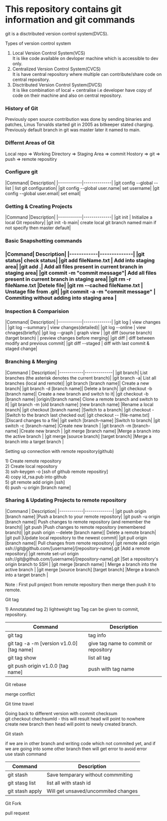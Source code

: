 <h1>This repository contains git information and git commands</h1>

git is a disctributed version control system(DVCS).</br>

Types of version control system</br>
1) Local Version Control System(VCS)</br>
It is like code available on devloper machine which is accessible to dev only.<br>
2) Centralized Version Control System(CVCS)</br>
It is have central repository where multiple can contribute/share code on central repository.</br>
3) Disctributed Version Control System(DVCS)</br>
It is like combination of local + centralise i.e developer have copy of code on their machine and also on central repository.</br>


<h3>History of Git</h3>
Previously open source contribution was done by sending binaries and patches, Linus Torvalds started git in 2005 as bitkeeper stated charging.
Previously default branch in git was master later it named to main.


<h3>Differnt Areas of Git</h3>
Local repo => Working Directory => Staging Area => commit Hostory => git => push => remote repositiry


<h3>Configure git</h3>
|Command|	Description|
|------------|--------------|
|git config --global --list |	list git configuration|
|git config --global user.name|	set username|
|git config --global user.email|	set email|


<h3>Getting & Creating Projects</h3>
|Command	|Description|
|------------|--------------|
|git init |  	Initialize a local Git repository|
|git init -b main|	create local git branch named main if not specify then master default|


<h3>Basic Snapshotting commands<h3>
|Command|	Description|
|------------|--------------|
|git status|	check status|
|git add fileName.txt |	Add into staging area|
|git add .|	Add all files present in current branch in staging area|
|git commit -m "commit message"|	Add all files present in current branch in staging area|
|git rm -r fileName.txt	|Detele file|
|git rm --cached fileName.txt |	Unstage file from .git|
|git commit -a -m "commit message" |	Commiting without adding into staging area |


<h3>Inspection & Comparision</h3>
|Command|	Description|
|------------|--------------|
|git log |	 view changes |
|git log --summary |	view changes(detailed)|
|git log --online | 	view chnages(briefly)|
|git log --graph |	 graph view |
|git diff (sourse branch) (target branch) | 	preview changes before merging|
|git diff | 	diff between modify and previous commit|
|git diff --staged |  	diff with last commit & staged change|


<h3>Branching & Merging</h3>
|Command |	Description|
|------------|--------------|
|git branch|	List branches (the asterisk denotes the current branch)|
|git branch -a|	List all branches (local and remote)|
|git branch [branch name]|	Create a new branch|
|git branch -d [branch name]|	Delete a branch|
|git checkout -b [branch name]|	Create a new branch and switch to it|
|git checkout -b [branch name] |origin/[branch name]	Clone a remote branch and switch to it|
|git branch -m [old branch name] [new branch name]	|Rename a local branch|
|git checkout [branch name]	|Switch to a branch|
|git checkout -	|Switch to the branch last checked out|
|git checkout -- [file-name.txt]	|Discard changes to a file|
|git switch [branch-name]	|Switch to branch|
|git switch -c [branch-name]	|Create new branch |
|git branch -m [branch-name]	|Create new branch |
|git merge [branch name]	|Merge a branch into the active branch |
|git merge [source branch] [target branch]	|Merge a branch into a target branch |


<p>Setting up connection with remote repository(github)</p>
1) Create remote repository</br>
2) Create local repository</br>
3) ssh-keygen -o [ssh of github remote repositiry]</br>
4) copy id_rsa.pub into github</br>
5) git remote add origin [ssh]</br>
6) push -u origin [branch name]</br>


<h3>Sharing & Updating Projects to remote repository</h3>
|Command |	Description|
|------------|--------------|
|git push origin [branch name]	|Push a branch to your remote repository|
|git push -u origin [branch name]|	Push changes to remote repository (and remember the branch)|
|git push	|Push changes to remote repository (remembered branch)|
|git push origin --delete [branch name]|	Delete a remote branch|
|git pull	|Update local repository to the newest commit|
|git pull origin [branch name]|	Pull changes from remote repository|
|git remote add origin ssh://git@github.com/[username]/[repository-name].git	|Add a remote repository|
|git remote set-url origin ssh://git@github.com/[username]/[repository-name].git	|Set a repository's origin branch to SSH |
|git merge [branch name] |	Merge a branch into the active branch |
|git merge [source branch] [target branch]	|Merge a branch into a target branch |


Note : First pull project from remote repository then merge then push it to remote.


<p>Git tag</p>
1) Annotatated tag
2) lightweight tag
Tag can be given to commit, repository.

|Command	|Description|
|------------|--------------|
|git tag|	tag info|
|git tag -a -m [version v1.0.0] [tag name] |	give tag name to commit or repository|
|git tag show	|list all tag|
|git push origin v1.0.0 [tag name] 	| push with tag name|


<p>Git rebase</p>


<p>merge conflict</p>

<p>Git time travel</p>
Going back to different version with commit checksum</br>
git checkout chechsumId - this will result head will point to nowhere</br>
create new branch then head will point to newly created branch.</br>


<p>Git stash</p>
if we are in other branch and writing code which not commited yet, and if we are going into some other branch then will get error to avoid error</br>
use stash command</br>

Command | Description| 
|------------|--------------|
|git stash | Save temparary without commmiting|
|git stasg list | list all with stash id|
|git stash apply | Will get unsaved/uncommited changes|


<p>Git Fork</p>


<p>pull request</p>

